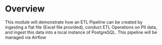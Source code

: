 # Overview

This module will demonstrate how an ETL Pipeline can be created by ingesting a flat file (Excel file provided), conduct ETL Operations on PII data, and ingest this data into a local instance of PostgreSQL. This pipeline will be managed via Airflow